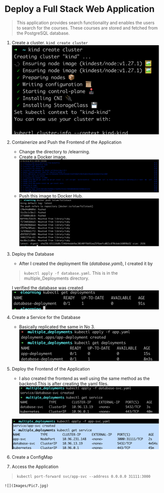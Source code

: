 # Deploy a Full Stack Web Application
> This application provides search functionality and enables the users to search for the courses. These courses are stored and fetched from the PostgreSQL database.

1. Create a cluster. 
`kind create cluster`
![](Images/Pic.png)

2. Containerize and Push the Frontend of the Application
    - Change the directory to /elearning.
    - Create a Docker image.
    ![](Images/Pic1.png)
    - Push this image to Docker Hub.
    ![](Images/Pic2.png)
3. Deploy the Database
    - After I created the deployment file (*database.yaml*), I created it by 
    > `kubectl apply -f database.yaml`. This is in the multiple_Deployments directory.

    I verified the database was created
    ![](Images/Pic3.png)
4. Create a Service for the Database
    - Basically replicated the same in No 3.
    ![](Images/Pic4.png)
5. Deploy the Frontend of the Application
    - I also created the frontend as well using the same method as the backend.This is after creating the yaml files.
    ![](Images/Pic5.png)

    ![](Images/Pic6.png)
6. Create a ConfigMap
7. Access the Application
> `kubectl port-forward svc/app-svc --address 0.0.0.0 31111:3000`

    ![](Images/Pic7.jpg)